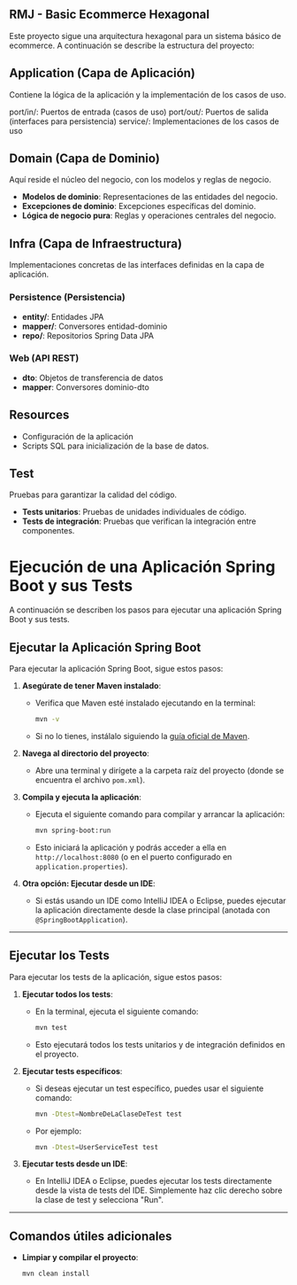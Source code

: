## RMJ - Basic Ecommerce Hexagonal  

Este proyecto sigue una arquitectura hexagonal para un sistema básico de ecommerce. A continuación se describe la estructura del proyecto:

## **Application** (Capa de Aplicación)

Contiene la lógica de la aplicación y la implementación de los casos de uso.

port/in/: Puertos de entrada (casos de uso)
port/out/: Puertos de salida (interfaces para persistencia)
service/: Implementaciones de los casos de uso

## **Domain** (Capa de Dominio)

Aquí reside el núcleo del negocio, con los modelos y reglas de negocio.

- **Modelos de dominio**: Representaciones de las entidades del negocio.
- **Excepciones de dominio**: Excepciones específicas del dominio.
- **Lógica de negocio pura**: Reglas y operaciones centrales del negocio.

## **Infra** (Capa de Infraestructura)

Implementaciones concretas de las interfaces definidas en la capa de aplicación.

### **Persistence** (Persistencia)

- **entity/**: Entidades JPA
- **mapper/**: Conversores entidad-dominio
- **repo/**: Repositorios Spring Data JPA


### **Web** (API REST)

- **dto**: Objetos de transferencia de datos
- **mapper**: Conversores dominio-dto

## **Resources**

- Configuración de la aplicación 
- Scripts SQL para inicialización de la base de datos.


## **Test**

Pruebas para garantizar la calidad del código.

- **Tests unitarios**: Pruebas de unidades individuales de código.
- **Tests de integración**: Pruebas que verifican la integración entre componentes.

<p style="margin-bottom: 2em;"></p> <!-- Espacio adicional -->

# Ejecución de una Aplicación Spring Boot y sus Tests

A continuación se describen los pasos para ejecutar una aplicación Spring Boot y sus tests.


## **Ejecutar la Aplicación Spring Boot**

Para ejecutar la aplicación Spring Boot, sigue estos pasos:

1. **Asegúrate de tener Maven instalado**:
   - Verifica que Maven esté instalado ejecutando en la terminal:
     ```bash
     mvn -v
     ```
   - Si no lo tienes, instálalo siguiendo la [guía oficial de Maven](https://maven.apache.org/install.html).

2. **Navega al directorio del proyecto**:
   - Abre una terminal y dirígete a la carpeta raíz del proyecto (donde se encuentra el archivo `pom.xml`).

3. **Compila y ejecuta la aplicación**:
   - Ejecuta el siguiente comando para compilar y arrancar la aplicación:
     ```bash
     mvn spring-boot:run
     ```
   - Esto iniciará la aplicación y podrás acceder a ella en `http://localhost:8080` (o en el puerto configurado en `application.properties`).

4. **Otra opción: Ejecutar desde un IDE**:
   - Si estás usando un IDE como IntelliJ IDEA o Eclipse, puedes ejecutar la aplicación directamente desde la clase principal (anotada con `@SpringBootApplication`).

---

## **Ejecutar los Tests**

Para ejecutar los tests de la aplicación, sigue estos pasos:

1. **Ejecutar todos los tests**:
   - En la terminal, ejecuta el siguiente comando:
     ```bash
     mvn test
     ```
   - Esto ejecutará todos los tests unitarios y de integración definidos en el proyecto.

2. **Ejecutar tests específicos**:
   - Si deseas ejecutar un test específico, puedes usar el siguiente comando:
     ```bash
     mvn -Dtest=NombreDeLaClaseDeTest test
     ```
   - Por ejemplo:
     ```bash
     mvn -Dtest=UserServiceTest test
     ```

3. **Ejecutar tests desde un IDE**:
   - En IntelliJ IDEA o Eclipse, puedes ejecutar los tests directamente desde la vista de tests del IDE. Simplemente haz clic derecho sobre la clase de test y selecciona "Run".

---

## **Comandos útiles adicionales**

- **Limpiar y compilar el proyecto**:
  ```bash
  mvn clean install